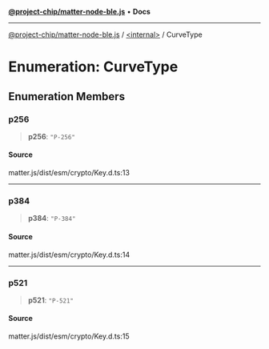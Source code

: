 [**@project-chip/matter-node-ble.js**](../../README.md) • **Docs**

***

[@project-chip/matter-node-ble.js](../../globals.md) / [\<internal\>](../README.md) / CurveType

# Enumeration: CurveType

## Enumeration Members

### p256

> **p256**: `"P-256"`

#### Source

matter.js/dist/esm/crypto/Key.d.ts:13

***

### p384

> **p384**: `"P-384"`

#### Source

matter.js/dist/esm/crypto/Key.d.ts:14

***

### p521

> **p521**: `"P-521"`

#### Source

matter.js/dist/esm/crypto/Key.d.ts:15
